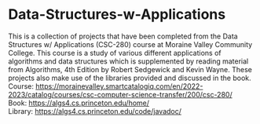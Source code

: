 # Data-Structures-w-Applications
 
This is a collection of projects that have been completed from the Data Structures w/ Applications (CSC-280) course at Moraine Valley Community College. This course is a study of various different applications of algorithms and data structures which is supplemented by reading material from Algorithms, 4th Edition by Robert Sedgewick and Kevin Wayne. These projects also make use of the libraries provided and discussed in the book.  
Course:  https://morainevalley.smartcatalogiq.com/en/2022-2023/catalog/courses/csc-computer-science-transfer/200/csc-280/  
Book:    https://algs4.cs.princeton.edu/home/  
Library: https://algs4.cs.princeton.edu/code/javadoc/  
